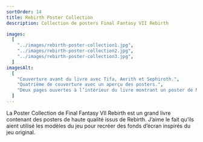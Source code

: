 ```yaml
---
sortOrder: 14
title: Rebirth Poster Collection
description: Collection de posters Final Fantasy VII Rebirth

images:
  [
    "../images/rebirth-poster-collection1.jpg",
    "../images/rebirth-poster-collection2.jpg",
    "../images/rebirth-poster-collection3.jpg",
  ]
imagesAlt:
  [
    "Couverture avant du livre avec Tifa, Aerith et Sephiroth.",
    "Quatrième de couverture avec un aperçu des posters.",
    "Deux pages ouvertes à l’intérieur du livre montrant un poster de Nanaki et son père pétrifié.",
  ]
---
```


La Poster Collection de Final Fantasy VII Rebirth est un grand livre contenant des posters de haute qualité issus de Rebirth. J’aime le fait qu’ils aient utilisé les modèles du jeu pour recréer des fonds d’écran inspirés du jeu original.
